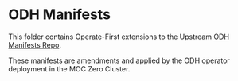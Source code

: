 # ODH Manifests

This folder contains Operate-First extensions to the Upstream [ODH Manifests Repo](https://github.com/opendatahub-io/odh-manifests).

These manifests are amendments and applied by the ODH operator deployment in the MOC Zero Cluster.
